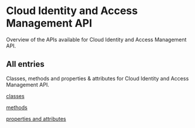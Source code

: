 [
This is a templated file. Adding content to this file may result in it being
reverted. Instead, if you want to place additional content, create an
"overview_content.md" file in `docs/` directory. The Sphinx tool will
pick up on the content and merge the content.
]: #

# Cloud Identity and Access Management API

Overview of the APIs available for Cloud Identity and Access Management API.

## All entries

Classes, methods and properties & attributes for
Cloud Identity and Access Management API.

[classes](https://cloud.google.com/python/docs/reference/iam/latest/summary_class.html)

[methods](https://cloud.google.com/python/docs/reference/iam/latest/summary_method.html)

[properties and
attributes](https://cloud.google.com/python/docs/reference/iam/latest/summary_property.html)
